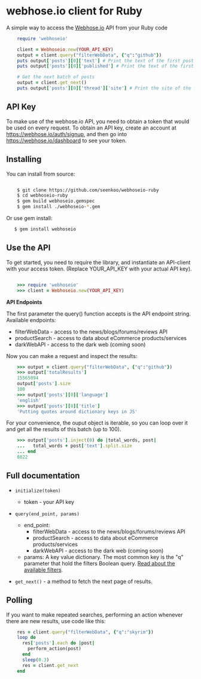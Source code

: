 webhose.io client for Ruby
============================
A simple way to access the [Webhose.io](https://webhose.io) API from your Ruby code

```ruby
    require 'webhoseio'

    client = Webhoseio.new(YOUR_API_KEY)
    output = client.query("filterWebData", {"q":"github"})
    puts output['posts'][0]['text'] # Print the text of the first post
    puts output['posts'][0]['published'] # Print the text of the first post publication date

    # Get the next batch of posts
    output = client.get_next()
    puts output['posts'][0]['thread']['site'] # Print the site of the first post
```

API Key
-------

To make use of the webhose.io API, you need to obtain a token that would be
used on every request. To obtain an API key, create an account at
https://webhose.io/auth/signup, and then go into
https://webhose.io/dashboard to see your token.


Installing
----------
You can install from source:

``` bash

    $ git clone https://github.com/seenkoo/webhoseio-ruby
    $ cd webhoseio-ruby
    $ gem build webhoseio.gemspec
    $ gem install ./webhoseio-*.gem

 ```
 Or use gem install:

 ``` bash
    $ gem install webhoseio
 ```

Use the API
-----------

To get started, you need to require the library, and instantiate an API-client with your access token.
(Replace YOUR_API_KEY with your actual API key).

```ruby

    >>> require 'webhoseio'
    >>> client = Webhoseio.new(YOUR_API_KEY)
```

**API Endpoints**

The first parameter the query() function accepts is the API endpoint string. Available endpoints:
* filterWebData - access to the news/blogs/forums/reviews API
* productSearch - access to data about eCommerce products/services
* darkWebAPI - access to the dark web (coming soon)

Now you can make a request and inspect the results:

```ruby
    >>> output = client.query("filterWebData", {"q":"github"})
    >>> output['totalResults']
    15565094
    output['posts'].size
    100
    >>> output['posts'][0]['language']
    'english'
    >>> output['posts'][0]['title']
    'Putting quotes around dictionary keys in JS'
```


For your convenience, the ouput object is iterable, so you can loop over it
and get all the results of this batch (up to 100).

```ruby
    >>> output['posts'].inject(0) do |total_words, post|
    ...   total_words + post['text'].split.size
    ... end
    8822
```

Full documentation
------------------

* ``initialize(token)``

  * token - your API key

* ``query(end_point, params)``

  * end_point:
    * filterWebData - access to the news/blogs/forums/reviews API
    * productSearch - access to data about eCommerce products/services
    * darkWebAPI - access to the dark web (coming soon)
  * params: A key value dictionary. The most common key is the "q" parameter that hold the filters Boolean query. [Read about the available filters](https://webhose.io/documentation).

* ``get_next()`` - a method to fetch the next page of results.


Polling
-------

If you want to make repeated searches, performing an action whenever there are
new results, use code like this:

```ruby
    res = client.query("filterWebData", {"q":"skyrim"})
    loop do
      res['posts'].each do |post|
        perform_action(post)
      end
      sleep(0.3)
      res = client.get_next
    end
```
